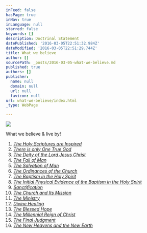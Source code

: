 ```yaml
---
inFeed: false
hasPage: true
inNav: true
inLanguage: null
starred: false
keywords: []
description: Doctrinal Statement
datePublished: '2016-03-05T22:51:32.984Z'
dateModified: '2016-03-05T22:51:29.744Z'
title: What we believe
author: []
sourcePath: _posts/2016-03-05-what-we-believe.md
published: true
authors: []
publisher:
  name: null
  domain: null
  url: null
  favicon: null
url: what-we-believe/index.html
_type: WebPage

---
```

![](https://the-grid-user-content.s3-us-west-2.amazonaws.com/23f9a3f5-afe7-43fe-83c8-e7bb10c9df37.jpg)

What we believe & live by! 

1. _[The Holy Scriptures are Inspired][0]_
2. _[There is only One True God][1]_
3. _[The Deity of the Lord Jesus Christ][2]_
4. _[The Fall of Man][3]_
5. _[The Salvation of Man][4]_
6. _[The Ordinances of the Church][5]_
7. _[The Baptism in the Holy Spirit][6]_
8. _[The Initial Physical Evidence of the Baptism in the Holy Spirit][7]_
9. _[Sanctification][8]_
10. _[The Church and Its Mission][9]_
11. _[The Ministry][10]_
12. _[Divine Healing][11]_
13. _[The Blessed Hope][12]_
14. _[The Millennial Reign of Christ][13]_
15. _[The Final Judgment][14]_
16. _[The New Heavens and the New Earth][15]_

[0]: http://www.ag.org/top/Beliefs/Statement_of_Fundamental_Truths/sft_full.cfm#1
[1]: http://www.ag.org/top/Beliefs/Statement_of_Fundamental_Truths/sft_full.cfm#2
[2]: http://www.ag.org/top/Beliefs/Statement_of_Fundamental_Truths/sft_full.cfm#3
[3]: http://www.ag.org/top/Beliefs/Statement_of_Fundamental_Truths/sft_full.cfm#4
[4]: http://www.ag.org/top/Beliefs/Statement_of_Fundamental_Truths/sft_full.cfm#5
[5]: http://www.ag.org/top/Beliefs/Statement_of_Fundamental_Truths/sft_full.cfm#6
[6]: http://www.ag.org/top/Beliefs/Statement_of_Fundamental_Truths/sft_full.cfm#7
[7]: http://www.ag.org/top/Beliefs/Statement_of_Fundamental_Truths/sft_full.cfm#8
[8]: http://www.ag.org/top/Beliefs/Statement_of_Fundamental_Truths/sft_full.cfm#9
[9]: http://www.ag.org/top/Beliefs/Statement_of_Fundamental_Truths/sft_full.cfm#10
[10]: http://www.ag.org/top/Beliefs/Statement_of_Fundamental_Truths/sft_full.cfm#11
[11]: http://www.ag.org/top/Beliefs/Statement_of_Fundamental_Truths/sft_full.cfm#12
[12]: http://www.ag.org/top/Beliefs/Statement_of_Fundamental_Truths/sft_full.cfm#13
[13]: http://www.ag.org/top/Beliefs/Statement_of_Fundamental_Truths/sft_full.cfm#14
[14]: http://www.ag.org/top/Beliefs/Statement_of_Fundamental_Truths/sft_full.cfm#15
[15]: http://www.ag.org/top/Beliefs/Statement_of_Fundamental_Truths/sft_full.cfm#16